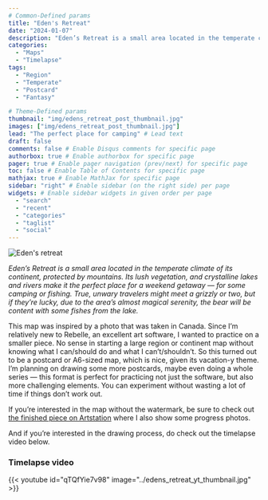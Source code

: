 ```yaml
---
# Common-Defined params
title: "Eden's Retreat"
date: "2024-01-07"
description: "Eden’s Retreat is a small area located in the temperate climate of its continent, protected by mountains. It's the perfect place for camping."
categories:
  - "Maps"
  - "Timelapse"
tags:
  - "Region"
  - "Temperate"
  - "Postcard"
  - "Fantasy"

# Theme-Defined params
thumbnail: "img/edens_retreat_post_thumbnail.jpg"
images: ["img/edens_retreat_post_thumbnail.jpg"]
lead: "The perfect place for camping" # Lead text
draft: false
comments: false # Enable Disqus comments for specific page
authorbox: true # Enable authorbox for specific page
pager: true # Enable pager navigation (prev/next) for specific page
toc: false # Enable Table of Contents for specific page
mathjax: true # Enable MathJax for specific page
sidebar: "right" # Enable sidebar (on the right side) per page
widgets: # Enable sidebar widgets in given order per page
  - "search"
  - "recent"
  - "categories"
  - "taglist"
  - "social"
---
```



![Eden's retreat](../edens_retreat_watermark.jpg)

_Eden’s Retreat is a small area located in the temperate climate of its continent, protected by mountains. Its lush vegetation, and crystalline lakes and rivers make it the perfect place for a weekend getaway — for some camping or fishing. True, unwary travelers might meet a grizzly or two, but if they’re lucky, due to the area’s almost magical serenity, the bear will be content with some fishes from the lake._

This map was inspired by a photo that was taken in Canada. Since I’m relatively new to Rebelle, an excellent art software, I wanted to practice on a smaller piece. No sense in starting a large region or continent map without knowing what I can/should do and what I can’t/shouldn’t. So this turned out to be a postcard or A6-sized map, which is nice, given its vacation-y theme. I’m planning on drawing some more postcards, maybe even doing a whole series — this format is perfect for practicing not just the software, but also more challenging elements. You can experiment without wasting a lot of time if things don’t work out.

If you’re interested in the map without the watermark, be sure to check out [the finished piece on Artstation](https://www.artstation.com/artwork/49R0rk) where I also show some progress photos.

And if you’re interested in the drawing process, do check out the timelapse video below.

### Timelapse video

{{< youtube id="qTQfYie7v98" image="../edens_retreat_yt_thumbnail.jpg" >}}
